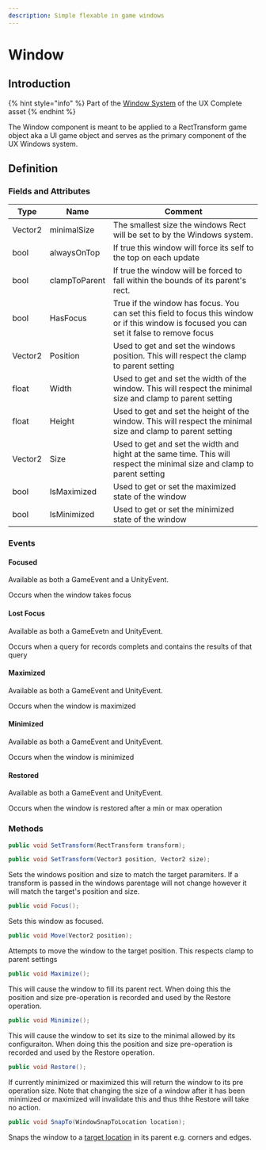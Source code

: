 ```yaml
---
description: Simple flexable in game windows
---
```


# Window

## Introduction

{% hint style="info" %}
Part of the [Window System](../learning/core-concepts/window-tools.md) of the UX Complete asset
{% endhint %}

The Window component is meant to be applied to a RectTransform game object aka a UI game object and serves as the primary component of the UX Windows system.

## Definition

### Fields and Attributes

| Type    | Name          | Comment                                                                                                                                      |
| ------- | ------------- | -------------------------------------------------------------------------------------------------------------------------------------------- |
| Vector2 | minimalSize   | The smallest size the windows Rect will be set to by the Windows system.                                                                     |
| bool    | alwaysOnTop   | If true this window will force its self to the top on each update                                                                            |
| bool    | clampToParent | If true the window will be forced to fall within the bounds of its parent's rect.                                                            |
| bool    | HasFocus      | True if the window has focus. You can set this field to focus this window or if this window is focused you can set it false to remove focus  |
| Vector2 | Position      | Used to get and set the windows position. This will respect the clamp to parent setting                                                      |
| float   | Width         | Used to get and set the width of the window. This will respect the minimal size and clamp to parent setting                                  |
| float   | Height        | Used to get and set the height of the window. This will respect the minimal size and clamp to parent setting                                 |
| Vector2 | Size          | Used to get and set the width and hight at the same time. This will respect the minimal size and clamp to parent setting                     |
| bool    | IsMaximized   | Used to get or set the maximized state of the window                                                                                         |
| bool    | IsMinimized   | Used to get or set the minimized state of the window                                                                                         |

### Events

#### Focused

Available as both a GameEvent and a UnityEvent.

Occurs when the window takes focus

#### Lost Focus

Available as both a GameEvetn and UnityEvent.

Occurs when a query for records complets and contains the results of that query

#### Maximized

Available as both a GameEvent and UnityEvent.

Occurs when the window is maximized

#### Minimized

Available as both a GameEvent and UnityEvent.

Occurs when the window is minimized

#### Restored

Available as both a GameEvent and UnityEvent.

Occurs when the window is restored after a min or max operation

### Methods

```csharp
public void SetTransform(RectTransform transform);
```

```csharp
public void SetTransform(Vector3 position, Vector2 size);
```

Sets the windows position and size to match the target paramiters. If a transform is passed in the windows parentage will not change however it will match the target's position and size.

```csharp
public void Focus();
```

Sets this window as focused.

```csharp
public void Move(Vector2 position);
```

Attempts to move the window to the target position. This respects clamp to parent settings

```csharp
public void Maximize();
```

This will cause the window to fill its parent rect. When doing this the position and size pre-operation is recorded and used by the Restore operation.

```csharp
public void Minimize();
```

This will cause the window to set its size to the minimal allowed by its configuraiton. When doing this the position and size pre-operation is recorded and used by the Restore operation.

```csharp
public void Restore();
```

If currently minimized or maximized this will return the window to its pre operation size. Note that changing the size of a window after it has been minimized or maximized will invalidate this and thus thhe Restore will take no action.

```csharp
public void SnapTo(WindowSnapToLocation location);
```

Snaps the window to a [target location](../enums/window-snap-to-location.md) in its parent e.g. corners and edges.
